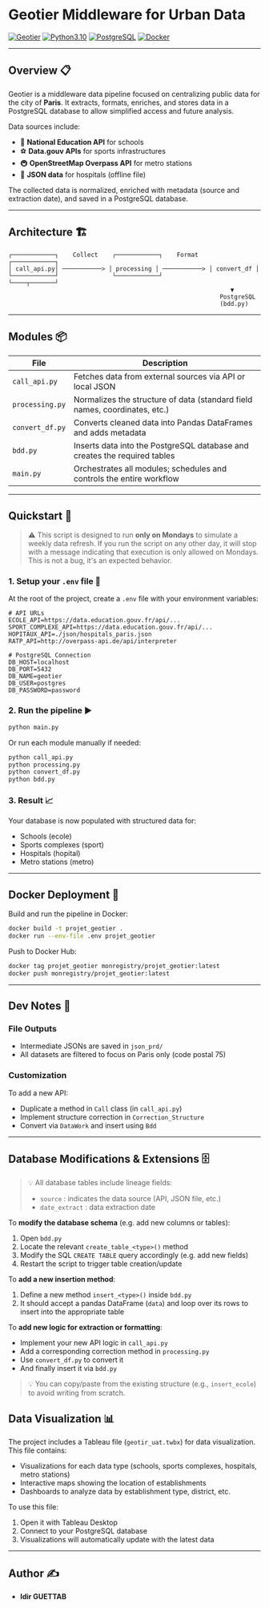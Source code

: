 # Geotier Middleware for Urban Data

[![Geotier](https://img.shields.io/badge/Geotier-Paris-blue)](#)
[![Python3.10](https://img.shields.io/badge/python-3.10%2B-blue)](#)
[![PostgreSQL](https://img.shields.io/badge/PostgreSQL-336791?logo=postgresql&logoColor=white)](https://www.postgresql.org/)
[![Docker](https://img.shields.io/badge/docker-ready-blue?logo=docker)](https://hub.docker.com/r/monregistry/projet_geotier)

---

## Overview 📋

Geotier is a middleware data pipeline focused on centralizing public data for the city of **Paris**. It extracts, formats, enriches, and stores data in a PostgreSQL database to allow simplified access and future analysis.

Data sources include:

- 🏫 **National Education API** for schools
- ⚽ **Data.gouv APIs** for sports infrastructures
- 🚇 **OpenStreetMap Overpass API** for metro stations
- 🏥 **JSON data** for hospitals (offline file)

The collected data is normalized, enriched with metadata (source and extraction date), and saved in a PostgreSQL database.

---

## Architecture 🏗️

```plaintext
┌────────────┐    Collect    ┌────────────┐    Format    ┌────────────┐
│ call_api.py│ ───────────> │ processing │ ───────────> │ convert_df │
└────────────┘               └────────────┘              └────┬───────┘
                                                              ▼
                                                           PostgreSQL
                                                           (bdd.py)
```

---

## Modules 📦

| File           | Description                                                                 |
|----------------|-----------------------------------------------------------------------------|
| `call_api.py`  | Fetches data from external sources via API or local JSON                    |
| `processing.py`| Normalizes the structure of data (standard field names, coordinates, etc.) |
| `convert_df.py`| Converts cleaned data into Pandas DataFrames and adds metadata              |
| `bdd.py`       | Inserts data into the PostgreSQL database and creates the required tables   |
| `main.py`      | Orchestrates all modules; schedules and controls the entire workflow        |

---

## Quickstart 🚀

> ⚠️ This script is designed to run **only on Mondays** to simulate a weekly data refresh. If you run the script on any other day, it will stop with a message indicating that execution is only allowed on Mondays. This is not a bug, it's an expected behavior.

### 1. Setup your `.env` file 📁

At the root of the project, create a `.env` file with your environment variables:

```env
# API URLs
ECOLE_API=https://data.education.gouv.fr/api/...
SPORT_COMPLEXE_API=https://data.education.gouv.fr/api/...
HOPITAUX_API=./json/hospitals_paris.json
RATP_API=http://overpass-api.de/api/interpreter

# PostgreSQL Connection
DB_HOST=localhost
DB_PORT=5432
DB_NAME=geotier
DB_USER=postgres
DB_PASSWORD=password
```

### 2. Run the pipeline ▶️

```bash
python main.py
```

Or run each module manually if needed:

```bash
python call_api.py
python processing.py
python convert_df.py
python bdd.py
```

### 3. Result 📈

Your database is now populated with structured data for:

- Schools (ecole)
- Sports complexes (sport)
- Hospitals (hopital)
- Metro stations (metro)

---

## Docker Deployment 🐳

Build and run the pipeline in Docker:

```bash
docker build -t projet_geotier .
docker run --env-file .env projet_geotier
```

Push to Docker Hub:

```bash
docker tag projet_geotier monregistry/projet_geotier:latest
docker push monregistry/projet_geotier:latest
```

---

## Dev Notes 📝

### File Outputs
- Intermediate JSONs are saved in `json_prd/`
- All datasets are filtered to focus on Paris only (code postal 75)

### Customization
To add a new API:
- Duplicate a method in `Call` class (in `call_api.py`)
- Implement structure correction in `Correction_Structure`
- Convert via `DataWork` and insert using `Bdd`

---

## Database Modifications & Extensions 🗄️

> 💡 All database tables include lineage fields:
> - `source` : indicates the data source (API, JSON file, etc.)
> - `date_extract` : data extraction date

To **modify the database schema** (e.g. add new columns or tables):

1. Open `bdd.py`
2. Locate the relevant `create_table_<type>()` method
3. Modify the SQL `CREATE TABLE` query accordingly (e.g. add new fields)
4. Restart the script to trigger table creation/update

To **add a new insertion method**:

1. Define a new method `insert_<type>()` inside `bdd.py`
2. It should accept a pandas DataFrame (`data`) and loop over its rows to insert into the appropriate table

To **add new logic for extraction or formatting**:
- Implement your new API logic in `call_api.py`
- Add a corresponding correction method in `processing.py`
- Use `convert_df.py` to convert it
- And finally insert it via `bdd.py`

> 💡 You can copy/paste from the existing structure (e.g., `insert_ecole`) to avoid writing from scratch.

## Data Visualization 📊

The project includes a Tableau file (`geotir_uat.twbx`) for data visualization. This file contains:
- Visualizations for each data type (schools, sports complexes, hospitals, metro stations)
- Interactive maps showing the location of establishments
- Dashboards to analyze data by establishment type, district, etc.

To use this file:
1. Open it with Tableau Desktop
2. Connect to your PostgreSQL database
3. Visualizations will automatically update with the latest data

---

## Author ✍️

- **Idir GUETTAB**





